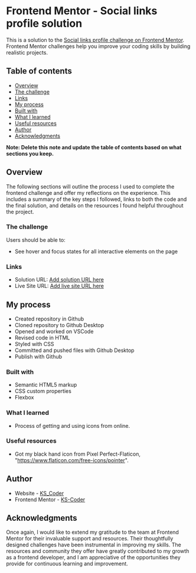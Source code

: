 # Frontend Mentor - Social links profile solution

This is a solution to the [Social links profile challenge on Frontend Mentor](https://www.frontendmentor.io/challenges/social-links-profile-UG32l9m6dQ). Frontend Mentor challenges help you improve your coding skills by building realistic projects. 

## Table of contents
  - [Overview](#overview)
  - [The challenge](#the-challenge)
  - [Links](#links)
  - [My process](#my-process)
  - [Built with](#built-with)
  - [What I learned](#what-i-learned)
  - [Useful resources](#useful-resources)
- [Author](#author)
- [Acknowledgments](#acknowledgments)

**Note: Delete this note and update the table of contents based on what sections you keep.**

## Overview
The following sections will outline the process I used to complete the frontend challenge and offer my reflections on the experience. This includes a summary of the key steps I followed, links to both the code and the final solution, and details on the resources I found helpful throughout the project.

### The challenge
Users should be able to:

- See hover and focus states for all interactive elements on the page

### Links

- Solution URL: [Add solution URL here](https://ks-coder24.github.io/Social-Links-Profile/)
- Live Site URL: [Add live site URL here](https://ks-coder24.github.io/Social-Links-Profile/)

## My process
- Created repository in Github
- Cloned repository to Github Desktop
- Opened and worked on VSCode
- Revised code in HTML
- Styled with CSS
- Committed and pushed files with Github Desktop
- Publish with Github

### Built with
- Semantic HTML5 markup
- CSS custom properties
- Flexbox

### What I learned
- Process of getting and using icons from online. 

### Useful resources
- Got my black hand icon from Pixel Perfect-Flaticon, "https://www.flaticon.com/free-icons/pointer".

## Author
- Website - [KS_Coder](https://ks-coder24.github.io/Social-Links-Profile/)
- Frontend Mentor - [KS-Coder](https://www.frontendmentor.io/profile/KS-Coder24)

## Acknowledgments

Once again, I would like to extend my gratitude to the team at Frontend Mentor for their invaluable support and resources. Their thoughtfully designed challenges have been instrumental in improving my skills. The resources and community they offer have greatly contributed to my growth as a frontend developer, and I am appreciative of the opportunities they provide for continuous learning and improvement.
